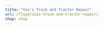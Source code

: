 ```yaml
---
title: "Via's Truck and Tractor Repair"
url: /floyd/vias-truck-and-tractor-repair/
shop: shop
---
```

